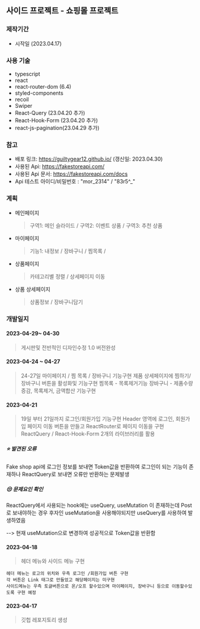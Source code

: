 ## 사이드 프로젝트 - 쇼핑몰 프로젝트

### 제작기간

-   시작일 (2023.04.17)

### 사용 기술

-   typescript
-   react
-   react-router-dom (6.4)
-   styled-components
-   recoil
-   Swiper
-   React-Query (23.04.20 추가)
-   React-Hook-Form (23.04.20 추가)
-   react-js-pagination(23.04.29 추가)

### 참고

-   배포 링크: https://guiltygear12.github.io/ (갱신일: 2023.04.30)
-   사용된 Api: https://fakestoreapi.com/
-   사용된 Api 문서: https://fakestoreapi.com/docs
-   Api 테스트 아이디/비밀번호 : "mor_2314" / "83r5^\_"

### 계획

-   메인페이지
    > 구역1: 메인 슬라이드 / 구역2: 이벤트 상품 / 구역3: 추천 상품
-   마이페이지
    > 기능1: 내정보 / 장바구니 / 찜목록 /
-   상품페이지
    > 카테고리별 정렬 / 상세페이지 이동
-   상품 상세페이지
    > 상품정보 / 장바구니담기

### 개발일지

#### 2023-04-29~ 04-30

> 게시판및 전반적인 디자인수정
> 1.0 버전완성

#### 2023-04-24 ~ 04-27

> 24-27일 마이페이지 / 찜 목록 / 장바구니 기능구현
> 제품 상세페이지에 찜하기/장바구니 버튼을 활성화및 기능구현
> 찜목록 - 목록제거기능
> 장바구니 - 제품수량증감, 목록제거, 금액합산 기능구현

#### 2023-04-21

> 19일 부터 21일까지 로그인/회원가입 기능구현
> Header 영역에 로그인, 회원가입 페이지 이동 버튼을 만들고 ReactRouter로 페이지 이동을 구현
> ReactQuery / React-Hook-Form 2개의 라이브러리를 활용

##### ⭐ 발견된 오류

Fake shop api에 로그인 정보를 보내면 Token값을 반환하여 로그인이 되는 기능이 존재하나
ReactQuery로 보내면 오류만 반환하는 문제발생

##### 😒 문제요인 확인

ReactQuery에서 사용되는 hook에는 useQuery, useMutation 이 존재하는데 Post로 보내야하는 경우 후자인 useMutation을 사용해야되지만 useQuery를 사용하여 발생하였음

--> 현재 useMutation으로 변경하여 성공적으로 Token값을 반환함

#### 2023-04-18

> 헤더 메뉴와 사이드 메뉴 구현

    헤더 메뉴는 로고의 위치와 우측 로그인 /회원가입 버튼 구현
    각 버튼은 Link 태그로 만들었고 해당페이지는 미구현
    사이드메뉴는 우측 토글버튼으로 온/오프 할수있으며 마이페이지, 장바구니 등으로 이동할수있도록 구현 예정

#### 2023-04-17

> 깃헙 레포지토리 생성

